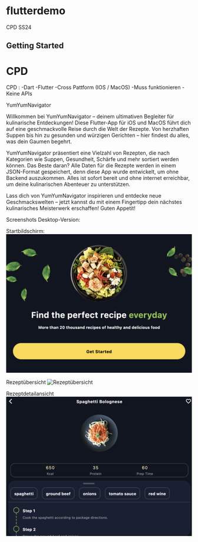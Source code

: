 # flutterdemo

CPD SS24

## Getting Started


# CPD

CPD :
-Dart 
-Flutter
-Cross Pattform (IOS / MacOS)
-Muss funktionieren
-Keine APIs

YumYumNavigator

Willkommen bei YumYumNavigator – deinem ultimativen Begleiter für kulinarische Entdeckungen! Diese Flutter-App für iOS und MacOS führt dich auf eine geschmackvolle Reise durch die Welt der Rezepte. Von herzhaften Suppen bis hin zu gesunden und würzigen Gerichten – hier findest du alles, was dein Gaumen begehrt.

YumYumNavigator präsentiert eine Vielzahl von Rezepten, die nach Kategorien wie Suppen, Gesundheit, Schärfe und mehr sortiert werden können. Das Beste daran? Alle Daten für die Rezepte werden in einem JSON-Format gespeichert, denn diese App wurde entwickelt, um ohne Backend auszukommen. Alles ist sofort bereit und ohne internet erreichbar, um deine kulinarischen Abenteuer zu unterstützen.

Lass dich von YumYumNavigator inspirieren und entdecke neue Geschmackswelten – jetzt kannst du mit einem Fingertipp dein nächstes kulinarisches Meisterwerk erschaffen! Guten Appetit!


Screenshots Desktop-Version:

 Startbildschirm:
![Startbildschirm](assets/images/Startbildschirm.png)

 Rezeptübersicht
![Rezeptübersicht](assets/images/Rezeptübersicht.png)

 Rezeptdetailansicht
![Rezeptdetailansicht](assets/images/Rezeptdetailansicht.png)








